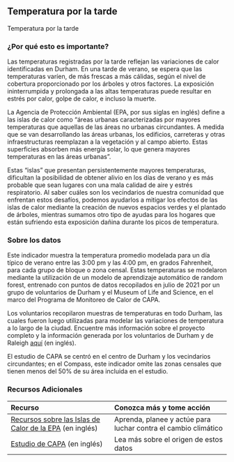 ﻿## Temperatura por la tarde
Temperatura por la tarde

### ¿Por qué esto es importante?
Las temperaturas registradas por la tarde reflejan las variaciones de calor identificadas en Durham. En una tarde de verano, se espera que las temperaturas varíen, de más frescas a más cálidas, según el nivel de cobertura proporcionado por los árboles y otros factores. La exposición ininterrumpida y prolongada a las altas temperaturas puede resultar en estrés por calor, golpe de calor, e incluso la muerte.

La Agencia de Protección Ambiental (EPA, por sus siglas en inglés) define a las islas de calor como “áreas urbanas caracterizadas por mayores temperaturas que aquellas de las áreas no urbanas circundantes. A medida que se van desarrollando las áreas urbanas, los edificios, carreteras y otras infraestructuras reemplazan a la vegetación y al campo abierto. Estas superficies absorben más energía solar, lo que genera mayores temperaturas en las áreas urbanas”.

Estas “islas” que presentan persistentemente mayores temperaturas, dificultan la posibilidad de obtener alivio en los días de verano y es más probable que sean lugares con una mala calidad de aire y estrés respiratorio. Al saber cuáles son los vecindarios de nuestra comunidad que enfrentan estos desafíos, podemos ayudarlos a mitigar los efectos de las islas de calor mediante la creación de nuevos espacios verdes y el plantado de árboles, mientras sumamos otro tipo de ayudas para los hogares que están sufriendo esta exposición dañina durante los picos de temperatura.

### Sobre los datos
Este indicador muestra la temperatura promedio modelada para un día típico de verano entre las 3:00 pm y las 4:00 pm, en grados Fahrenheit, para cada grupo de bloque o zona censal. Estas temperaturas se modelaron mediante la utilización de un modelo de aprendizaje automático de random forest, entrenado con puntos de datos recopilados en julio de 2021 por un grupo de voluntarios de Durham y el Museum of Life and Science, en el marco del Programa de Monitoreo de Calor de CAPA.

Los voluntarios recopilaron muestras de temperaturas en todo Durham, las cuales fueron luego utilizadas para modelar las variaciones de temperatura a lo largo de la ciudad. Encuentre más información sobre el proyecto completo y la información generada por los voluntarios de Durham y de Raleigh [aquí](https://osf.io/4tkvs/) (en inglés).

El estudio de CAPA se centró en el centro de Durham y los vecindarios circundantes; en el Compass, este indicador omite las zonas censales que tienen menos del 50% de su área incluida en el estudio.

### Recursos Adicionales
| Recurso                                                      | Conozca más y tome acción | 
|:--------------------------------------------------------------| :--- |
| [Recursos sobre las Islas de Calor de la EPA](https://www.epa.gov/heatislands) (en inglés) | Aprenda, planee y actúe para luchar contra el cambio climático |
| [Estudio de CAPA](https://osf.io/4tkvs/) (en inglés) | Lea más sobre el origen de estos datos |
